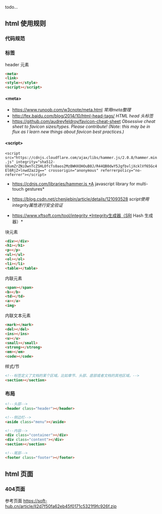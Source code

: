 todo...

## html 使用规则

### 代码规范

 

### 标签

header 元素

```html
<meta>
<link>
<style></style>
<script></script>
```

#### \<meta>

- https://www.runoob.com/w3cnote/meta.html *常用meta整理* 
- http://fex.baidu.com/blog/2014/10/html-head-tags/ *HTML head 头标签*
- https://github.com/audreyfeldroy/favicon-cheat-sheet *Obsessive cheat sheet to favicon sizes/types. Please contribute! (Note: this may be in flux as I learn new things about favicon best practices.)*

#### \<script>

`<script src="https://cdnjs.cloudflare.com/ajax/libs/hammer.js/2.0.8/hammer.min.js" integrity="sha512-UXumZrZNiOwnTcZSHLOfcTs0aos2MzBWHXOHOuB0J/R44QB0dwY5JgfbvljXcklVf65Gc4El6RjZ+lnwd2az2g==" crossorigin="anonymous" referrerpolicy="no-referrer"></script>`

- https://cdnjs.com/libraries/hammer.js *A javascript library for multi-touch gestures*

- https://blog.csdn.net/chenjiebin/article/details/121093528 *script使用integrity属性进行安全验证*
- https://www.xftsoft.com/tool/integrity *Integrity生成器（SRI Hash 生成器）*

块元素

```html
<div></div>
<h1></h1>
<p></p>
<ul></ul>
<ol></ol>
<li></li>
<table></table>
```



内联元素

```html
<span></span>
<b></b>
<td></td>
<a></a>
<img>
```



内联文本元素

```html
<mark></mark>
<del></del>
<ins></ins>
<u></u>
<small></small>
<strong></strong>
<em></em>
<code></code>
```



样式/节

```html
<!--标签定义了文档的某个区域。比如章节、头部、底部或者文档的其他区域。-->
<section></section>
```



### 布局

```html
<!--头部-->
<header class="header"></header>

<!--侧边栏-->
<aside class="menu"></aside>

<!--内容-->
<div class="container"></div>
<div class="content"></div>
<section></section>

<!--尾部-->
<footer class="footer"></footer>
```



## html 页面

### 404页面

参考页面 https://soft-hub.cn/article/ll2d7f50fa62eb45f0171c5321f9fc926f.zip
